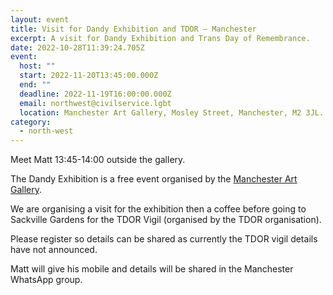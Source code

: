 ```yaml
---
layout: event
title: Visit for Dandy Exhibition and TDOR – Manchester
excerpt: A visit for Dandy Exhibition and Trans Day of Remembrance.
date: 2022-10-28T11:39:24.705Z
event:
  host: ""
  start: 2022-11-20T13:45:00.000Z
  end: ""
  deadline: 2022-11-19T16:00:00.000Z
  email: northwest@civilservice.lgbt
  location: Manchester Art Gallery, Mosley Street, Manchester, M2 3JL.
category:
  - north-west
---
```

Meet Matt 13:45-14:00 outside the gallery.

The Dandy Exhibition is a free event organised by the [Manchester Art Gallery](https://manchesterartgallery.org/). 

We are organising a visit for the exhibition then a coffee before going to Sackville Gardens for the TDOR Vigil (organised by the TDOR organisation). 

Please register so details can be shared as currently the TDOR vigil details have not announced. 

Matt will give his mobile and details will be shared in the Manchester WhatsApp group.